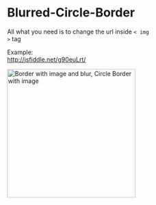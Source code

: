 # Blurred-Circle-Border

All what you need is to change the url inside <code>< img ></code> tag

Example: <br/>
 <a href="http://jsfiddle.net/g90euLrt/">http://jsfiddle.net/g90euLrt/</a>

<img src="https://i.imgur.com/09hUqLD.png" alt="Border with image and blur, Circle Border with image" title="Border with image and blur, Circle Border with image" height="300px"/>
